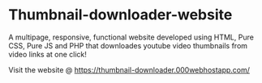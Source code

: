 # Thumbnail-downloader-website
A multipage, responsive, functional website developed using HTML, Pure CSS, Pure JS and PHP that downloades youtube video thumbnails from video links at one click!

Visit the website @ https://thumbnail-downloader.000webhostapp.com/
